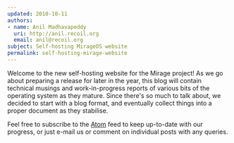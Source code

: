 ```yaml
---
updated: 2010-10-11
authors:
- name: Anil Madhavapeddy
  uri: http://anil.recoil.org
  email: anil@recoil.org
subject: Self-hosting MirageOS website
permalink: self-hosting-mirage-website
---
```


Welcome to the new self-hosting website for the Mirage project!  As we go about preparing a release for later in the year, this blog will contain technical musings and work-in-progress reports of various bits of the operating system as they mature. Since there's so much to talk about, we decided to start with a blog format, and eventually collect things into a proper document as they stabilise.

Feel free to subscribe to the [Atom](/blog/atom.xml) feed to keep up-to-date with our progress, or just e-mail us or comment on individual posts with any queries.

